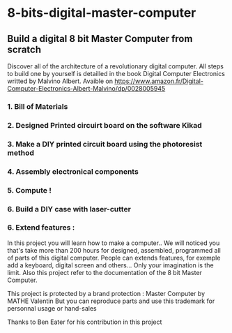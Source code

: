 # 8-bits-digital-master-computer
## Build a digital 8 bit Master Computer from scratch

Discover all of the architecture of a revolutionary digital computer. All steps to build one by yourself is detailled in the book Digital Computer Electronics writted by Malvino Albert. Avaible on https://www.amazon.fr/Digital-Computer-Electronics-Albert-Malvino/dp/0028005945

### 1. Bill of Materials

### 2. Designed Printed circuirt board on the software Kikad

### 3. Make a DIY printed circuit board using the photoresist method

### 4. Assembly electronical components

### 5. Compute !

### 6. Build a DIY case with laser-cutter

### 6. Extend features :

In this project you will learn how to make a computer.. We will noticed you that's take more than 200 hours for designed, assembled, programmed all of parts of this digital computer. People can extends features, for exemple add a keyboard, digital screen and others... Only your imagination is the limit. Also this project refer to the documentation of the 8 bit Master Computer. 

This project is protected by a brand protection : Master Computer by MATHE Valentin 
But you can reproduce parts and use this trademark for personnal usage or hand-sales

Thanks to Ben Eater for his contribution in this project
